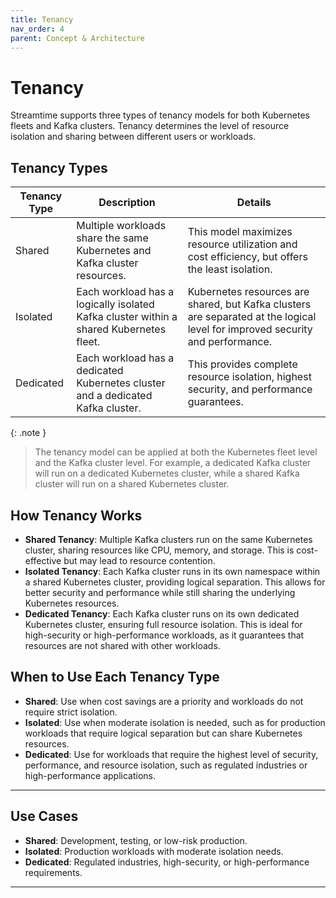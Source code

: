 ```yaml
---
title: Tenancy
nav_order: 4
parent: Concept & Architecture
---
```


# Tenancy

Streamtime supports three types of tenancy models for both Kubernetes fleets and Kafka clusters. Tenancy determines the level of resource isolation and sharing between different users or workloads.

## Tenancy Types

| Tenancy Type | Description | Details |
| --- | --- | --- |
| Shared | Multiple workloads share the same Kubernetes and Kafka cluster resources. | This model maximizes resource utilization and cost efficiency, but offers the least isolation. |
| Isolated | Each workload has a logically isolated Kafka cluster within a shared Kubernetes fleet. | Kubernetes resources are shared, but Kafka clusters are separated at the logical level for improved security and performance. |
| Dedicated | Each workload has a dedicated Kubernetes cluster and a dedicated Kafka cluster. | This provides complete resource isolation, highest security, and performance guarantees. |

{: .note }
> The tenancy model can be applied at both the Kubernetes fleet level and the Kafka cluster level.
> For example, a dedicated Kafka cluster will run on a dedicated Kubernetes cluster, while a shared Kafka cluster will run on a shared Kubernetes cluster.  


## How Tenancy Works
- **Shared Tenancy**: Multiple Kafka clusters run on the same Kubernetes cluster, sharing resources like CPU, memory, and storage. This is cost-effective but may lead to resource contention.
- **Isolated Tenancy**: Each Kafka cluster runs in its own namespace within a shared Kubernetes cluster, providing logical separation. This allows for better security and performance while still sharing the underlying Kubernetes resources.
- **Dedicated Tenancy**: Each Kafka cluster runs on its own dedicated Kubernetes cluster, ensuring full resource isolation. This is ideal for high-security or high-performance workloads, as it guarantees that resources are not shared with other workloads.     


## When to Use Each Tenancy Type
- **Shared**: Use when cost savings are a priority and workloads do not require strict isolation.
- **Isolated**: Use when moderate isolation is needed, such as for production workloads that require logical separation but can share Kubernetes resources.
- **Dedicated**: Use for workloads that require the highest level of security, performance, and resource isolation, such as regulated industries or high-performance applications.      


---

## Use Cases

- **Shared**: Development, testing, or low-risk production.
- **Isolated**: Production workloads with moderate isolation needs.
- **Dedicated**: Regulated industries, high-security, or high-performance requirements.

---